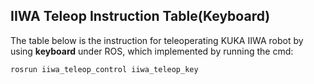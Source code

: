 
## IIWA Teleop Instruction Table(Keyboard)
The table below is the instruction for teleoperating KUKA IIWA robot by using **keyboard** under ROS, which implemented by running the cmd:

`rosrun iiwa_teleop_control iiwa_teleop_key`

